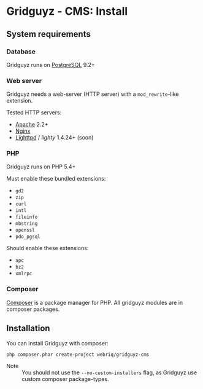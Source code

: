 Gridguyz - CMS: Install
=======================

System requirements
-------------------

### Database

Gridguyz runs on [PostgreSQL](http://www.postgresql.org/download/) 9.2+

### Web server

Gridguyz needs a web-server (HTTP server) with a `mod_rewrite`-like extension.

Tested HTTP servers:
* [Apache](http://httpd.apache.org/download.cgi) 2.2+
* [Nginx](http://nginx.org/en/download.html)
* [Lighttpd](http://www.lighttpd.net/download/) / *lighty* 1.4.24+ (soon)

### PHP

Gridguyz runs on PHP 5.4+

Must enable these bundled extensions:
* `gd2`
* `zip`
* `curl`
* `intl`
* `fileinfo`
* `mbstring`
* `openssl`
* `pdo_pgsql`

Should enable these extensions:
* `apc`
* `bz2`
* `xmlrpc`

### Composer

[Composer](http://getcomposer.org/download/) is a package manager for PHP.
All gridguyz modules are in composer packages.

Installation
------------

You can install Gridguyz with composer:

    php composer.phar create-project webriq/gridguyz-cms

<dl>
  <dt>Note</dt>
  <dd>
    You should not use the <code>--no-custom-installers</code> flag,
    as Gridguyz use custom composer package-types.
  </dd>
</dl>
